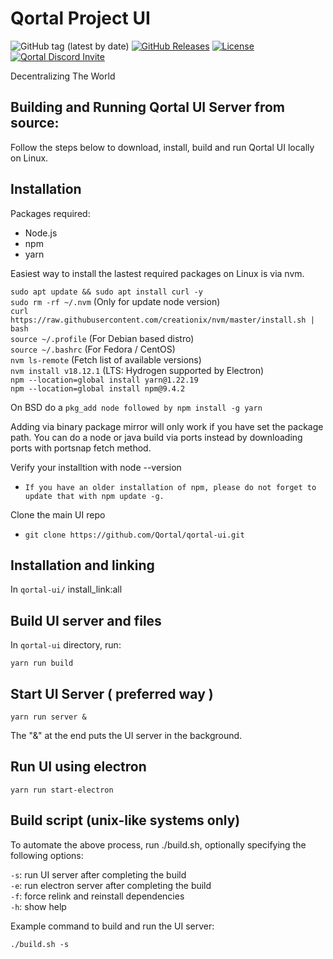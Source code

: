 # Qortal Project UI

![GitHub tag (latest by date)](https://img.shields.io/github/v/tag/Qortal/qortal-ui?label=latest%20version)
[![GitHub Releases](https://img.shields.io/github/downloads/Qortal/qortal-ui/latest/total)](https://github.com/Qortal/qortal-ui/releases/latest)
[![License](https://img.shields.io/badge/license-GPL--3.0-blue)](https://opensource.org/licenses/GPL-3.0)
[![Qortal Discord Invite](https://img.shields.io/discord/745037351163527189?color=%237289DA&label=chat&logo=discord&logoColor=white)](https://discord.com/invite/54UyhB7)

Decentralizing The World

Building and Running Qortal UI Server from source:
----------------------------------------------------
Follow the steps below to download, install, build and run Qortal UI locally on Linux.


Installation
------------
Packages required:
 - Node.js
 - npm
 - yarn

Easiest way to install the lastest required packages on Linux is via nvm. 

``` sudo apt update && sudo apt install curl -y ``` <br/>
``` sudo rm -rf ~/.nvm ``` (Only for update node version)<br/>
``` curl https://raw.githubusercontent.com/creationix/nvm/master/install.sh | bash ``` <br/>
``` source ~/.profile ``` (For Debian based distro) <br/>
``` source ~/.bashrc ``` (For Fedora / CentOS) <br/>
``` nvm ls-remote ``` (Fetch list of available versions) <br/>
``` nvm install v18.12.1 ```  (LTS: Hydrogen supported by Electron) <br/>
``` npm --location=global install yarn@1.22.19 ``` <br/>
``` npm --location=global install npm@9.4.2 ``` <br/>

On BSD do a ``` pkg_add node followed by npm install -g yarn ```

Adding via binary package mirror will only work if you have set the package path. You can do a node or java build via ports instead by downloading ports with portsnap fetch method.

Verify your installtion with node --version <br/>
- ``` If you have an older installation of npm, please do not forget to update that with npm update -g. ```

Clone the main UI repo
 - ``` git clone https://github.com/Qortal/qortal-ui.git ```

Installation and linking
------------------------
 In `qortal-ui/` install_link:all


Build UI server and files
-------------------------
In `qortal-ui` directory, run:
```
yarn run build
```

Start UI Server ( preferred way )
---------------
```
yarn run server &
```
The "&" at the end puts the UI server in the background.

Run UI using electron
---------------------
```
yarn run start-electron
```

Build script (unix-like systems only)
-------------------------------------
To automate the above process, run ./build.sh, optionally specifying the following options:

`-s`: run UI server after completing the build<br />
`-e`: run electron server after completing the build<br />
`-f`: force relink and reinstall dependencies<br />
`-h`: show help<br />

Example command to build and run the UI server:
```
./build.sh -s
```
